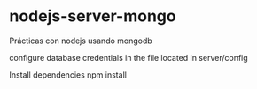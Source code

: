 # nodejs-server-mongo
Prácticas con nodejs usando mongodb

configure database credentials in the file located in server/config

Install dependencies npm install
